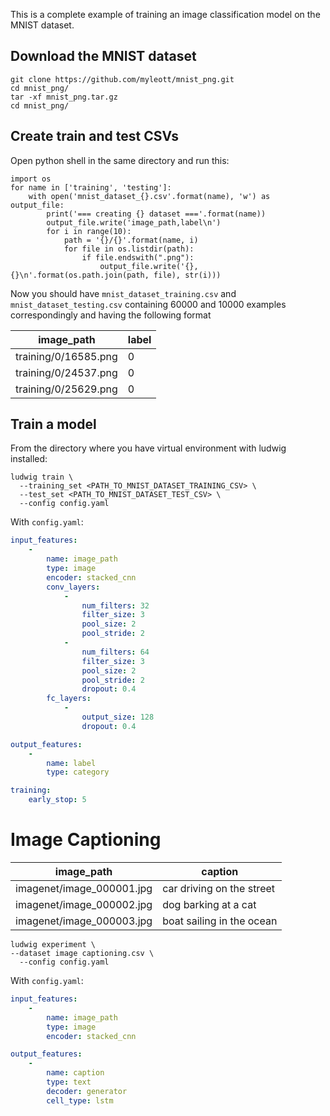 This is a complete example of training an image classification model on the MNIST
dataset.

## Download the MNIST dataset

```
git clone https://github.com/myleott/mnist_png.git
cd mnist_png/
tar -xf mnist_png.tar.gz
cd mnist_png/
```

## Create train and test CSVs

Open python shell in the same directory and run this:

```
import os
for name in ['training', 'testing']:
    with open('mnist_dataset_{}.csv'.format(name), 'w') as output_file:
        print('=== creating {} dataset ==='.format(name))
        output_file.write('image_path,label\n')
        for i in range(10):
            path = '{}/{}'.format(name, i)
            for file in os.listdir(path):
                if file.endswith(".png"):
                    output_file.write('{},{}\n'.format(os.path.join(path, file), str(i)))

```

Now you should have `mnist_dataset_training.csv` and `mnist_dataset_testing.csv`
containing 60000 and 10000 examples correspondingly and having the following format

| image_path           | label |
| -------------------- | ----- |
| training/0/16585.png | 0     |
| training/0/24537.png | 0     |
| training/0/25629.png | 0     |

## Train a model

From the directory where you have virtual environment with ludwig installed:

```
ludwig train \
  --training_set <PATH_TO_MNIST_DATASET_TRAINING_CSV> \
  --test_set <PATH_TO_MNIST_DATASET_TEST_CSV> \
  --config config.yaml
```

With `config.yaml`:

```yaml
input_features:
    -
        name: image_path
        type: image
        encoder: stacked_cnn
        conv_layers:
            -
                num_filters: 32
                filter_size: 3
                pool_size: 2
                pool_stride: 2
            -
                num_filters: 64
                filter_size: 3
                pool_size: 2
                pool_stride: 2
                dropout: 0.4
        fc_layers:
            -
                output_size: 128
                dropout: 0.4

output_features:
    -
        name: label
        type: category

training:
    early_stop: 5
```

# Image Captioning

| image_path                | caption                   |
| ------------------------- | ------------------------- |
| imagenet/image_000001.jpg | car driving on the street |
| imagenet/image_000002.jpg | dog barking at a cat      |
| imagenet/image_000003.jpg | boat sailing in the ocean |

```
ludwig experiment \
--dataset image captioning.csv \
  --config config.yaml
```

With `config.yaml`:

```yaml
input_features:
    -
        name: image_path
        type: image
        encoder: stacked_cnn

output_features:
    -
        name: caption
        type: text
        decoder: generator
        cell_type: lstm
```
